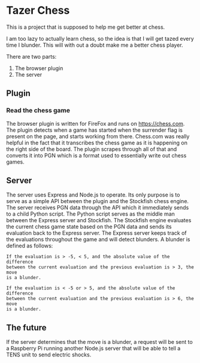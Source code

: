 # Tazer Chess

This is a project that is supposed to help me get better at chess.

I am too lazy to actually learn chess, so the idea is that I will
get tazed every time I blunder. This will with out a doubt make me
a better chess player.  

There are two parts:
 1. The browser plugin
 2. The server

## Plugin

### Read the chess game

The browser plugin is written for FireFox and runs on https://chess.com.
The plugin detects when a game has started when the surrender flag is
present on the page, and starts working from there. Chess.com was really
helpful in the fact that it transcribes the chess game as it is happening
on the right side of the board. The plugin scrapes through all of that and
converts it into PGN which is a format used to essentially write out
chess games.

## Server

The server uses Express and Node.js to operate. Its only purpose is to
serve as a simple API between the plugin and the Stockfish chess engine.
The server receives PGN data through the API which it immediately sends
to a child Python script. The Python script serves as the middle man between
the Express server and Stockfish. The Stockfish engine evaluates the current
chess game state based on the PGN data and sends its evaluation back
to the Express server. The Express server keeps track of the evaluations
throughout the game and will detect blunders. A blunder is defined as follows:

```
If the evaluation is > -5, < 5, and the absolute value of the difference
between the current evaluation and the previous evaluation is > 3, the move
is a blunder.
```

```
If the evaluation is < -5 or > 5, and the absolute value of the difference
between the current evaluation and the previous evaluation is > 6, the move
is a blunder.
```

## The future

If the server determines that the move is a blunder, a request will be sent
to a Raspberry Pi running another Node.js server that will be able to
tell a TENS unit to send electric shocks. 

